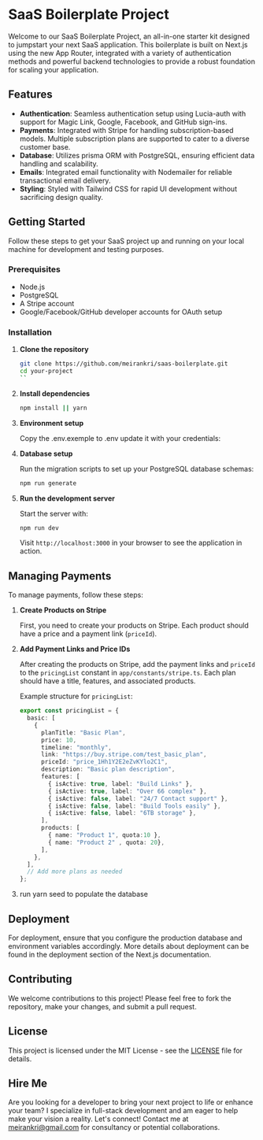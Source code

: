 # SaaS Boilerplate Project

Welcome to our SaaS Boilerplate Project, an all-in-one starter kit designed to jumpstart your next SaaS application. This boilerplate is built on Next.js using the new App Router, integrated with a variety of authentication methods and powerful backend technologies to provide a robust foundation for scaling your application.

## Features

- **Authentication**: Seamless authentication setup using Lucia-auth with support for Magic Link, Google, Facebook, and GitHub sign-ins.
- **Payments**: Integrated with Stripe for handling subscription-based models. Multiple subscription plans are supported to cater to a diverse customer base.
- **Database**: Utilizes prisma ORM with PostgreSQL, ensuring efficient data handling and scalability.
- **Emails**: Integrated email functionality with Nodemailer for reliable transactional email delivery.
- **Styling**: Styled with Tailwind CSS for rapid UI development without sacrificing design quality.

## Getting Started

Follow these steps to get your SaaS project up and running on your local machine for development and testing purposes.

### Prerequisites

- Node.js
- PostgreSQL
- A Stripe account
- Google/Facebook/GitHub developer accounts for OAuth setup

### Installation

1. **Clone the repository**

   ```bash
   git clone https://github.com/meirankri/saas-boilerplate.git
   cd your-project
   ``

2. **Install dependencies**

   ```bash
   npm install || yarn 
   ```

3. **Environment setup**

   Copy the .env.exemple to .env update it with your credentials:


4. **Database setup**

   Run the migration scripts to set up your PostgreSQL database schemas:

   ```bash
   npm run generate
   ```

5. **Run the development server**

   Start the server with:

   ```bash
   npm run dev
   ```

   Visit `http://localhost:3000` in your browser to see the application in action.


## Managing Payments

To manage payments, follow these steps:

1. **Create Products on Stripe**

   First, you need to create your products on Stripe. Each product should have a price and a payment link (`priceId`).

2. **Add Payment Links and Price IDs**

   After creating the products on Stripe, add the payment links and `priceId` to the `pricingList` constant in `app/constants/stripe.ts`. Each plan should have a title, features, and associated products.

   Example structure for `pricingList`:

   ```typescript
   export const pricingList = {
     basic: [
       {
         planTitle: "Basic Plan",
         price: 10,
         timeline: "monthly",
         link: "https://buy.stripe.com/test_basic_plan",
         priceId: "price_1Hh1Y2E2eZvKYlo2C1",
         description: "Basic plan description",
         features: [
           { isActive: true, label: "Build Links" },
           { isActive: true, label: "Over 66 complex" },
           { isActive: false, label: "24/7 Contact support" },
           { isActive: false, label: "Build Tools easily" },
           { isActive: false, label: "6TB storage" },
         ],
         products: [
           { name: "Product 1", quota:10 },
           { name: "Product 2" , quota: 20},
         ],
       },
     ],
     // Add more plans as needed
   };

3. run yarn seed to populate the database

## Deployment

For deployment, ensure that you configure the production database and environment variables accordingly. More details about deployment can be found in the deployment section of the Next.js documentation.

## Contributing

We welcome contributions to this project! Please feel free to fork the repository, make your changes, and submit a pull request.

## License

This project is licensed under the MIT License - see the [LICENSE](LICENSE) file for details.

## Hire Me

Are you looking for a developer to bring your next project to life or enhance your team? I specialize in full-stack development and am eager to help make your vision a reality. Let's connect! Contact me at [meirankri@gmail.com](mailto:meirankri+saasboilerplate@gmail.com) for consultancy or potential collaborations.
